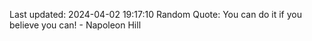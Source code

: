 Last updated: 2024-04-02 19:17:10
Random Quote: You can do it if you believe you can! - Napoleon Hill